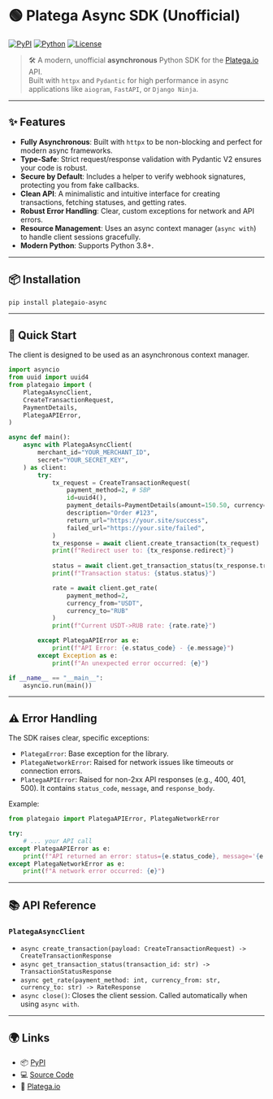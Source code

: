 # 🟢 Platega Async SDK (Unofficial)

[![PyPI](https://img.shields.io/pypi/v/plategaio-async.svg)](https://pypi.org/project/plategaio-async/)
[![Python](https://img.shields.io/pypi/pyversions/plategaio-async.svg)](https://pypi.org/project/plategaio-async/)
[![License](https://img.shields.io/pypi/l/plategaio-async.svg)](https://github.com/ploki1337/plategaio/blob/main/LICENSE)

> 🛠️ A modern, unofficial **asynchronous** Python SDK for the [Platega.io](https://platega.io) API.  
> Built with `httpx` and `Pydantic` for high performance in async applications like `aiogram`, `FastAPI`, or `Django Ninja`.

---

## ✨ Features

-   **Fully Asynchronous**: Built with `httpx` to be non-blocking and perfect for modern async frameworks.
-   **Type-Safe**: Strict request/response validation with Pydantic V2 ensures your code is robust.
-   **Secure by Default**: Includes a helper to verify webhook signatures, protecting you from fake callbacks.
-   **Clean API**: A minimalistic and intuitive interface for creating transactions, fetching statuses, and getting rates.
-   **Robust Error Handling**: Clear, custom exceptions for network and API errors.
-   **Resource Management**: Uses an async context manager (`async with`) to handle client sessions gracefully.
-   **Modern Python**: Supports Python 3.8+.

---

## 📦 Installation

```bash
pip install plategaio-async
```

---

## 🚀 Quick Start

The client is designed to be used as an asynchronous context manager.

```python
import asyncio
from uuid import uuid4
from plategaio import (
    PlategaAsyncClient,
    CreateTransactionRequest,
    PaymentDetails,
    PlategaAPIError,
)

async def main():
    async with PlategaAsyncClient(
        merchant_id="YOUR_MERCHANT_ID",
        secret="YOUR_SECRET_KEY",
    ) as client:
        try:
            tx_request = CreateTransactionRequest(
                payment_method=2, # SBP
                id=uuid4(),
                payment_details=PaymentDetails(amount=150.50, currency="RUB"),
                description="Order #123",
                return_url="https://your.site/success",
                failed_url="https://your.site/failed",
            )
            tx_response = await client.create_transaction(tx_request)
            print(f"Redirect user to: {tx_response.redirect}")
            
            status = await client.get_transaction_status(tx_response.transaction_id)
            print(f"Transaction status: {status.status}")

            rate = await client.get_rate(
                payment_method=2, 
                currency_from="USDT", 
                currency_to="RUB"
            )
            print(f"Current USDT->RUB rate: {rate.rate}")

        except PlategaAPIError as e:
            print(f"API Error: {e.status_code} - {e.message}")
        except Exception as e:
            print(f"An unexpected error occurred: {e}")

if __name__ == "__main__":
    asyncio.run(main())
```

---

## ⚠️ Error Handling

The SDK raises clear, specific exceptions:

-   `PlategaError`: Base exception for the library.
-   `PlategaNetworkError`: Raised for network issues like timeouts or connection errors.
-   `PlategaAPIError`: Raised for non-2xx API responses (e.g., 400, 401, 500). It contains `status_code`, `message`, and `response_body`.

Example:

```python
from plategaio import PlategaAPIError, PlategaNetworkError

try:
    # ... your API call
except PlategaAPIError as e:
    print(f"API returned an error: status={e.status_code}, message='{e.message}'")
except PlategaNetworkError as e:
    print(f"A network error occurred: {e}")
```

---

## 📚 API Reference

### `PlategaAsyncClient`

-   `async create_transaction(payload: CreateTransactionRequest) -> CreateTransactionResponse`
-   `async get_transaction_status(transaction_id: str) -> TransactionStatusResponse`
-   `async get_rate(payment_method: int, currency_from: str, currency_to: str) -> RateResponse`
-   `async close()`: Closes the client session. Called automatically when using `async with`.

---

## 🌍 Links

-   📦 [PyPI](https://pypi.org/project/plategaio-async/)
-   💻 [Source Code](https://github.com/ploki1337/plategaio)
-   🔗 [Platega.io](https://platega.io)